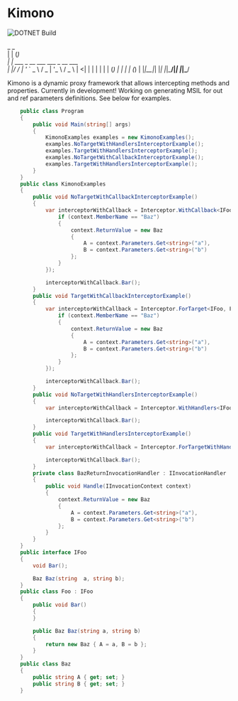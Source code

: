 # Kimono

![DOTNET Build](https://github.com/overmock/overmock/actions/workflows/dotnet.yml/badge.svg)

 _    _                             
| |  (_)                            
| | ___ _ __ ___   ___  _ __   ___  
| |/ / | '_ ` _ \ / _ \| '_ \ / _ \ 
|   <| | | | | | | (_) | | | | (_) |
|_|\_\_|_| |_| |_|\___/|_| |_|\___/


Kimono is a dynamic proxy framework that allows intercepting methods and properties. Currently in development! Working on generating MSIL for out and ref parameters definitions. See below for examples.

``` C#
	public class Program
	{
		public void Main(string[] args)
		{
			KimonoExamples examples = new KimonoExamples();
			examples.NoTargetWithHandlersInterceptorExample();
			examples.TargetWithHandlersInterceptorExample();
			examples.NoTargetWithCallbackInterceptorExample();
			examples.TargetWithHandlersInterceptorExample();
		}
	}
    public class KimonoExamples
    {
        public void NoTargetWithCallbackInterceptorExample()
        {
            var interceptorWithCallback = Interceptor.WithCallback<IFoo>(context => {
                if (context.MemberName == "Baz")
                {
                    context.ReturnValue = new Baz
                    {
                        A = context.Parameters.Get<string>("a"),
                        B = context.Parameters.Get<string>("b")
                    };
                }
            });

            interceptorWithCallback.Bar();
		}
		public void TargetWithCallbackInterceptorExample()
		{
			var interceptorWithCallback = Interceptor.ForTarget<IFoo, Foo>(new Foo(), context => {
				if (context.MemberName == "Baz")
				{
					context.ReturnValue = new Baz
					{
						A = context.Parameters.Get<string>("a"),
						B = context.Parameters.Get<string>("b")
					};
				}
			});

			interceptorWithCallback.Bar();
		}
		public void NoTargetWithHandlersInterceptorExample()
		{
			var interceptorWithCallback = Interceptor.WithHandlers<IFoo>(new BazReturnInvocationHandler());

			interceptorWithCallback.Bar();
		}
		public void TargetWithHandlersInterceptorExample()
		{
			var interceptorWithCallback = Interceptor.ForTargetWithHandlers<IFoo, Foo>(new Foo(), new BazReturnInvocationHandler());

			interceptorWithCallback.Bar();
		}
		private class BazReturnInvocationHandler : IInvocationHandler
		{
			public void Handle(IInvocationContext context)
			{
				context.ReturnValue = new Baz
				{
					A = context.Parameters.Get<string>("a"),
					B = context.Parameters.Get<string>("b")
				};
			}
		}
	}
    public interface IFoo
    {
        void Bar();

        Baz Baz(string  a, string b);
    }
	public class Foo : IFoo
	{
		public void Bar()
		{
		}

		public Baz Baz(string a, string b)
		{
			return new Baz { A = a, B = b };
		}
	}
	public class Baz
	{
        public string A { get; set; }
        public string B { get; set; }
	}

```
